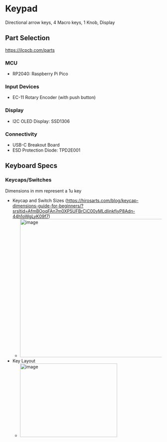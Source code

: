 # Keypad
Directional arrow keys, 4 Macro keys, 1 Knob, Display

## Part Selection
https://jlcpcb.com/parts
### MCU
- RP2040: Raspberry Pi Pico
### Input Devices
- EC-11 Rotary Encoder (with push button)
### Display
- I2C OLED Display: SSD1306
### Connectivity
- USB-C Breakout Board
- ESD Protection Diode: TPD2E001

## Keyboard Specs
### Keycaps/Switches 
Dimensions in mm represent a 1u key
- Keycap and Switch Sizes (https://hirosarts.com/blog/keycap-dimensions-guide-for-beginners/?srsltid=AfmBOoqFAn7m0XP5UFBrCiC00yMLdIinkfjyP8Adn-44h1oWgLyK09f7)
  - <img width="602" height="445" alt="image" src="https://github.com/user-attachments/assets/2c711862-89b4-419a-87b9-9f07dab497bb" />
- Key Layout
  - <img width="312" height="237" alt="image" src="https://github.com/user-attachments/assets/f026c452-637d-4af5-bdcd-ba7828958370" />



